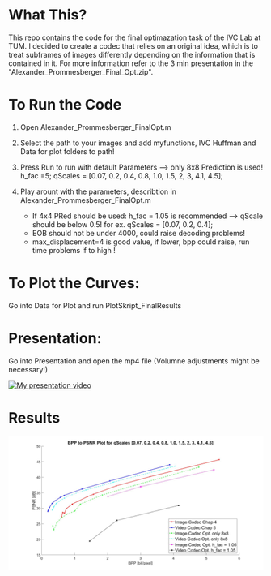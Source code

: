 # What This?

This repo contains the code for the final optimazation task of the IVC Lab at TUM. I decided to create a codec that relies on an original idea, which is to treat subframes of images differently depending on the information that is contained in it. For more information refer to the 3 min presentation in the "Alexander_Prommesberger_Final_Opt.zip". 


# To Run the Code
  
1. Open Alexander_Prommesberger_FinalOpt.m
2. Select the path to your images and add myfunctions, IVC Huffman and Data for plot folders to path!
3. Press Run to run with default Parameters --> only 8x8 Prediction is used! h_fac  =5; qScales = [0.07, 0.2, 0.4, 0.8, 1.0, 1.5, 2, 3, 4.1, 4.5];

3. Play arount with the parameters, describtion in Alexander_Prommesberger_FinalOpt.m
	- If 4x4 PRed should be used: h_fac = 1.05 is recommended --> qScale should be below 0.5! for ex. qScales = [0.07, 0.2, 0.4];
	- EOB should not be under 4000, could raise decoding problems!
    - max_displacement=4 is good value, if lower, bpp could raise, run time problems if to high !


# To Plot the Curves:
  Go into Data for Plot and run PlotSkript_FinalResults


# Presentation:
  Go into Presentation and open the mp4 file (Volumne adjustments might be necessary!)
  
  [![My presentation video](https://img.youtube.com/vi/VIDEO-ID/0.jpg)](https://drive.google.com/file/d/1GW7gBI4aIToL07y8_qql9zDQ4QeqUwEe/view?usp=sharing)

# Results

![Final Results](FinalResults.jpg)






